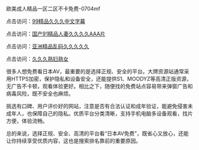 
欧美成人精品一区二区不卡免费-0704mf

点击访问：<a href="https://bered.pages.dev/">99精品久久久中文字幕</a>

点击访问：<a href="https://rtj-3zo.pages.dev/">国产91精品人妻久久久久AAA片</a>

点击访问：<a href="https://vassv.pages.dev/">亚洲精品乱码久久久久久</a>

点击访问：<a href="https://gsd-agv.pages.dev/">久久久熟妇熟女</a>


很多人想免费看日本AV，最重要的是选择正规、安全的平台。大牌资源站通常采用HTTPS加密，保护隐私和设备安全，还能提供S1、MOODYZ等高清正版资源，无广告不卡顿，观看体验更好。相比之下，随便找的免费站点容易带来弹窗广告和病毒风险，既不安全也麻烦。

挑选有口碑、用户评价好的网站，注意是否有合法认证和成年验证，能避免侵害未成年人，也保障自己的隐私。优质平台分类清晰，支持手机电脑多设备观看，找片方便，体验流畅。

总的来说，选择正规、安全、高清的平台看“日本AV免费”，既省心又放心，还能让你持续享受优质内容，这也是搜索排名靠前的重要原因。

<span style="display:none;">[Canonical link](https://github.com/dd20250704/dd05 ）</span>


